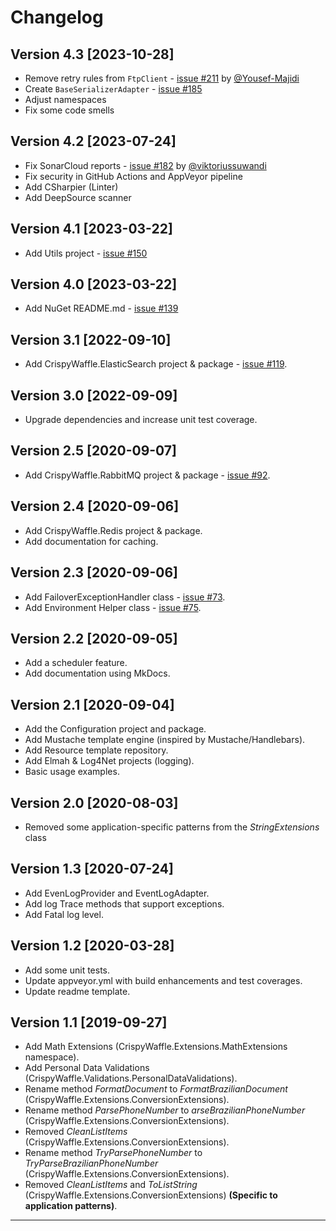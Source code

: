 # Changelog

## Version 4.3 [2023-10-28]

- Remove retry rules from `FtpClient` - [issue #211](https://github.com/guibranco/CrispyWaffle/issues/211) by [@Yousef-Majidi](https://github.com/Yousef-Majidi)
- Create `BaseSerializerAdapter` - [issue #185](https://github.com/guibranco/CrispyWaffle/issues/185)
- Adjust namespaces
- Fix some code smells

## Version 4.2 [2023-07-24]

- Fix SonarCloud reports - [issue #182](https://github.com/guibranco/CrispyWaffle/issues/182) by [@viktoriussuwandi](https://github.com/viktoriussuwandi)
- Fix security in GitHub Actions and AppVeyor pipeline
- Add CSharpier (Linter)
- Add DeepSource scanner

## Version 4.1 [2023-03-22]

- Add Utils project - [issue #150](https://github.com/guibranco/CrispyWaffle/issues/150)

## Version 4.0 [2023-03-22]

- Add NuGet README.md - [issue #139](https://github.com/guibranco/CrispyWaffle/issues/139)

## Version 3.1 [2022-09-10]

- Add CrispyWaffle.ElasticSearch project & package - [issue #119](https://github.com/guibranco/CrispyWaffle/issues/119).

## Version 3.0 [2022-09-09]

- Upgrade dependencies and increase unit test coverage.

## Version 2.5 [2020-09-07]

- Add CrispyWaffle.RabbitMQ project & package  - [issue #92](https://github.com/guibranco/CrispyWaffle/issues/92).

## Version 2.4 [2020-09-06]

- Add CrispyWaffle.Redis project & package.
- Add documentation for caching.

## Version 2.3 [2020-09-06]

- Add FailoverExceptionHandler class - [issue #73](https://github.com/guibranco/CrispyWaffle/issues/73).
- Add Environment Helper class - [issue #75](https://github.com/guibranco/CrispyWaffle/issues/75).

## Version 2.2 [2020-09-05]

- Add a scheduler feature.
- Add documentation using MkDocs.

## Version 2.1 [2020-09-04]

- Add the Configuration project and package.
- Add Mustache template engine (inspired by Mustache/Handlebars).
- Add Resource template repository.
- Add Elmah & Log4Net projects (logging).
- Basic usage examples.

## Version 2.0 [2020-08-03]

- Removed some application-specific patterns from the *StringExtensions* class

## Version 1.3 [2020-07-24]

- Add EvenLogProvider and EventLogAdapter.
- Add log Trace methods that support exceptions.
- Add Fatal log level.

## Version 1.2 [2020-03-28]

- Add some unit tests.
- Update appveyor.yml with build enhancements and test coverages.
- Update readme template.

## Version 1.1 [2019-09-27]

- Add Math Extensions (CrispyWaffle.Extensions.MathExtensions namespace).
- Add Personal Data Validations (CrispyWaffle.Validations.PersonalDataValidations).
- Rename method *FormatDocument* to *FormatBrazilianDocument* (CrispyWaffle.Extensions.ConversionExtensions).
- Rename method *ParsePhoneNumber* to *arseBrazilianPhoneNumber* (CrispyWaffle.Extensions.ConversionExtensions).
- Removed *CleanListItems* (CrispyWaffle.Extensions.ConversionExtensions).
- Rename method *TryParsePhoneNumber* to *TryParseBrazilianPhoneNumber* (CrispyWaffle.Extensions.ConversionExtensions).
- Removed *CleanListItems* and *ToListString* (CrispyWaffle.Extensions.ConversionExtensions) **(Specific to application patterns)**.

---

